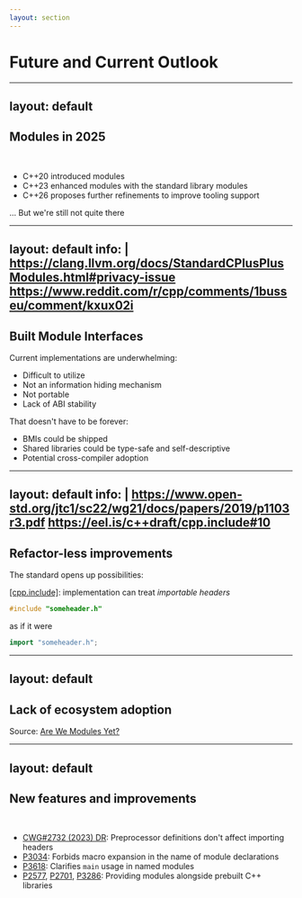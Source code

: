 ```yaml
---
layout: section
---
```


# Future and Current Outlook

---
layout: default
---

## Modules in 2025

<br>

- C++20 introduced modules
- C++23 enhanced modules with the standard library modules
- C++26 proposes further refinements to improve tooling support

<v-click>

... But we're still not quite there

</v-click>

---
layout: default
info: |
    https://clang.llvm.org/docs/StandardCPlusPlusModules.html#privacy-issue
    https://www.reddit.com/r/cpp/comments/1busseu/comment/kxux02i
---

## Built Module Interfaces

Current implementations are underwhelming:

* Difficult to utilize
* Not an information hiding mechanism
* Not portable
* Lack of ABI stability

<v-click>

That doesn't have to be forever:

* BMIs could be shipped
* Shared libraries could be type-safe and self-descriptive
* Potential cross-compiler adoption

</v-click>

<!-- ### Notes:
* Intermediate Format Components (IFCs) could allow DLLs to be type-safe and self-descriptive for dynamic linking, reflection, or Foreign Function Interfaces (FFIs), without requiring a C++ compiler.
-->

---
layout: default
info: |
    https://www.open-std.org/jtc1/sc22/wg21/docs/papers/2019/p1103r3.pdf
    https://eel.is/c++draft/cpp.include#10
---

## Refactor-less improvements

The standard opens up possibilities:

[\[cpp.include\]](https://eel.is/c++draft/cpp.include#10): implementation <span v-mark.red>can</span> treat <span v-mark.red>_importable headers_</span>

```cpp {*}{lines: false}
#include "someheader.h"
```

as if it were
```cpp {*}{lines: false}
import "someheader.h";
```

<!-- ### Notes:
If the header identified by the header-name denotes an importable header ([module.import]), it is implementation-defined whether the #include preprocessing directive is instead replaced by an import directive ([cpp.import]) of the form

import header-name ; new-line

When a #include appears within non-modular code, if the named header file is known to correspond to
a header unit, the implementation treats the #include as an import of the corresponding header unit.
The mechanism for discovering this correspondence is left implementation-defined; there are multiple
viable strategies here (such as explicitly building header units and providing them as input to downstream
compilations, or introducing accompanying files describing the header unit structure) and we wish to encourage
exploration of this space. An implementation is also permitted to not provide any mapping mechanism, and
process each header unit independently
-->

---
layout: default
---

## Lack of ecosystem adoption

Source: [Are We Modules Yet?](https://arewemodulesyet.org)

<div class="absolute left-0 right-0 top-1/2 -translate-y-1/2 flex justify-center">

<LightOrDark>
<template #dark>
  
![Modules progress bar from https://arewemodulesyet.org](/arewemodulesyet_dark.png)

</template>
<template #light>

![Modules progress bar from https://arewemodulesyet.org](/arewemodulesyet_light.png)

</template>
</LightOrDark>

</div>

<!-- ### Notes:
- "Are We Modules Yet?" bases popularity and packages on the VCPKG ports
-->

---
layout: default
---

## New features and improvements

<br>

- [CWG#2732 (2023) DR](https://cplusplus.github.io/CWG/issues/2732.html): Preprocessor definitions don't affect importing headers
- [P3034](http://wg21.link/P3034R1): Forbids macro expansion in the name of module declarations
- [P3618](https://wg21.link/P3618R0): Clarifies `main` usage in named modules
- [P2577](http://wg21.link/P2577R2), [P2701](http://wg21.link/P2701R0), [P3286](http://wg21.link/P3286R0): Providing modules alongside prebuilt C++ libraries
